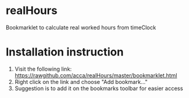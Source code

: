 realHours
=========

Bookmarklet to calculate real worked hours from timeClock

Installation instruction
========================

1. Visit the following link: https://rawgithub.com/acca/realHours/master/bookmarklet.html
2. Right click on the link and choose "Add bookmark..."
3. Suggestion is to add it on the bookmarks toolbar for easier access
